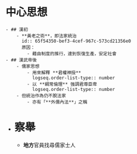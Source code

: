 # 中心思想
	- ## 漢初
		- **黃老之術**，即法家統治
		  id:: 65f54350-bef3-4cef-967c-573cd21356e0
		  原因：
			- 藉由制度的推行，達到恢復生產，安定社會
	- ## 漢武帝後
		- 儒家思想
			- 用來解釋 **君權神授**
			  logseq.order-list-type:: number
			- 以 **綱常倫理** 強調君尊臣卑
			  logseq.order-list-type:: number
		- 但統治作為仍不脫法家
			- 亦有「**外儒內法**」之稱
- # 察舉
	- **地方**官員找尋儒家士人